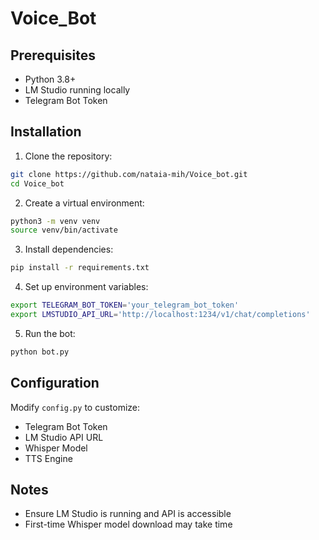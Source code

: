 # Voice_Bot

## Prerequisites
- Python 3.8+
- LM Studio running locally
- Telegram Bot Token

## Installation

1. Clone the repository:
```bash
git clone https://github.com/nataia-mih/Voice_bot.git
cd Voice_bot
```

2. Create a virtual environment:
```bash
python3 -m venv venv
source venv/bin/activate
```

3. Install dependencies:
```bash
pip install -r requirements.txt
```

4. Set up environment variables:
```bash
export TELEGRAM_BOT_TOKEN='your_telegram_bot_token'
export LMSTUDIO_API_URL='http://localhost:1234/v1/chat/completions'
```

5. Run the bot:
```bash
python bot.py
```

## Configuration

Modify `config.py` to customize:
- Telegram Bot Token
- LM Studio API URL
- Whisper Model
- TTS Engine

## Notes
- Ensure LM Studio is running and API is accessible
- First-time Whisper model download may take time
